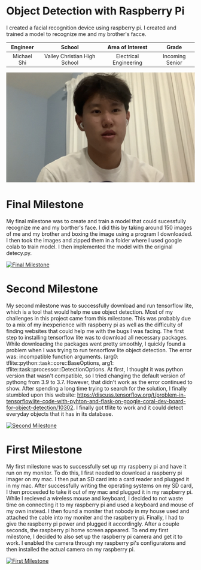 ﻿# Object Detection with Raspberry Pi
I created a facial recognition device using raspberry pi. I created and trained a model to recognize me and my brother's facce.

| **Engineer** | **School** | **Area of Interest** | **Grade** |
|:--:|:--:|:--:|:--:|
| Michael Shi | Valley Christian High School | Electrical Engineering | Incoming Senior

![Alt text](File_000.jpeg)

  
# Final Milestone
My final milestone was to create and train a model that could sucessfully recognize me and my borther's face. I did this by taking around 150 images of me and my brother and boxing the image using a program I downloaded. I then took the images and zipped them in a folder where I used google colab to train model. I then implemented the model with the original detecy.py.

[![Final Milestone](https://img.youtube.com/vi/rYdvyaDIgDc/0.jpg)](https://www.youtube.com/watch?v=rYdvyaDIgDc)

# Second Milestone
My second milestone was to successfully download and run tensorflow lite, which is a tool that would help me use object detection. Most of my challenges in this project came from this milestone. This was probably due to a mix of my inexperience with raspberry pi as well as the difficulty of finding websites that could help me with the bugs I was facing. The first step to installing tensorflow lite was to download all necessary packages. While downloading the packages went pretty smoothly, I quickly found a problem when I was trying to run tensorflow lite object detection. 
The error was: 
incompatible function arguments. (arg0: tflite::python::task::core::BaseOptions, arg1: tflite::task::processor::DetectionOptions.
At first, I thought it was python version that wasn't compatible, so I tried changing the default version of pythong from 3.9 to 3.7. However, that didn't work as the error continued to show. After spending a long time trying to search for the solution, I finally stumbled upon this website:
https://discuss.tensorflow.org/t/problem-in-tensorflowlite-code-with-pyhton-and-flask-on-google-coral-dev-board-for-object-detection/10302.
I finally got tflite to work and it could detect everyday objects that it has in its database.

[![Second Milestone](https://img.youtube.com/vi/eXkOAw8vaN0/0.jpg)](https://www.youtube.com/watch?v=eXkOAw8vaN0)
# First Milestone
  

My first milestone was to successfully set up my raspberry pi and have it run on my monitor. To do this, I first needed to download a raspberry pi imager on my mac. I then put an SD card into a card reader and plugged it in my mac. After successfully writing the operating systems on my SD card, I then proceeded to take it out of my mac and plugged it in my raspberry pi. While I recieved a wireless mouse and keyboard, I decided to not waste time on connecting it to my raspberry pi and used a keyboard and mouse of my own instead. I then found a moniter that nobody in my house used and attached the cable into my moniter and the raspberry pi. Finally, I had to give the raspberry pi power and plugged it accordingly. After a couple seconds, the raspberry pi home screen appeared. To end my first milestone, I decided to also set up the raspberry pi camera and get it to work. I enabled the camera through my raspberry pi's configuratons and then installed the actual camera on my raspberry pi.

[![First Milestone](https://img.youtube.com/vi/Wl_JNW2NZNI/0.jpg)](https://www.youtube.com/watch?v=Wl_JNW2NZNI)


